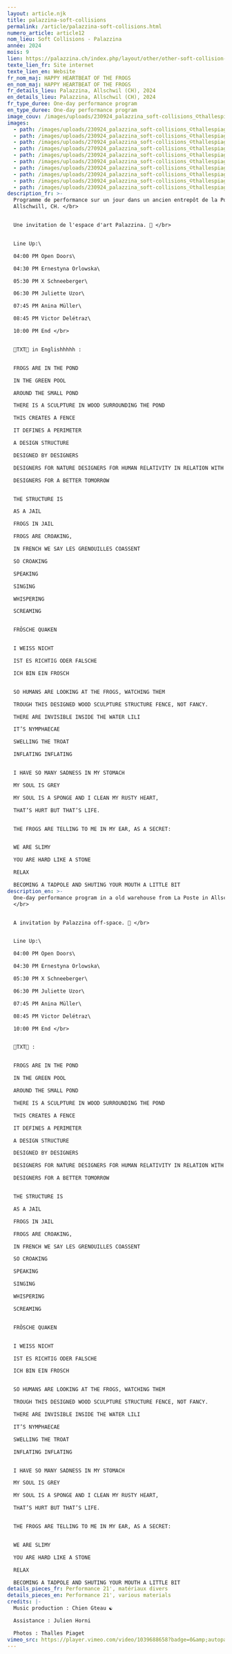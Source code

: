 ```yaml
---
layout: article.njk
title: palazzina-soft-collisions
permalink: /article/palazzina-soft-collisions.html
numero_article: article12
nom_lieu: Soft Collisions - Palazzina
année: 2024
mois: 9
lien: https://palazzina.ch/index.php/layout/other/other-soft-collision-palazzina-26
texte_lien_fr: Site internet
texte_lien_en: Website
fr_nom_maj: HAPPY HEARTBEAT OF THE FROGS
en_nom_maj: HAPPY HEARTBEAT OF THE FROGS
fr_details_lieu: Palazzina, Allschwil (CH), 2024
en_details_lieu: Palazzina, Allschwil (CH), 2024
fr_type_duree: One-day performance program
en_type_duree: One-day performance program
image_couv: /images/uploads/230924_palazzina_soft-collisions_©thallespiaget_035.jpg
images:
  - path: /images/uploads/230924_palazzina_soft-collisions_©thallespiaget_036.jpg
  - path: /images/uploads/230924_palazzina_soft-collisions_©thallespiaget_037.jpg
  - path: /images/uploads/270924_palazzina_soft-collisions_©thallespiaget_scarf_002.jpg
  - path: /images/uploads/270924_palazzina_soft-collisions_©thallespiaget_scarf_001.jpg
  - path: /images/uploads/230924_palazzina_soft-collisions_©thallespiaget_038.jpg
  - path: /images/uploads/230924_palazzina_soft-collisions_©thallespiaget_039.jpg
  - path: /images/uploads/230924_palazzina_soft-collisions_©thallespiaget_040.jpg
  - path: /images/uploads/230924_palazzina_soft-collisions_©thallespiaget_041.jpg
  - path: /images/uploads/230924_palazzina_soft-collisions_©thallespiaget_042.jpg
  - path: /images/uploads/230924_palazzina_soft-collisions_©thallespiaget_043.jpg
description_fr: >-
  Programme de performance sur un jour dans un ancien entrepôt de la Poste à
  Allschwill, CH. </br> 


  Une invitation de l'espace d'art Palazzina. 💚 </br> 


  Line Up:\

  04:00 PM Open Doors\

  04:30 PM Ernestyna Orlowska\

  05:30 PM X Schneeberger\

  06:30 PM Juliette Uzor\

  07:45 PM Anina Müller\

  08:45 PM Victor Delétraz\

  10:00 PM End </br> 


  🐸TXT🐸 in Englishhhhh :


  FROGS ARE IN THE POND

  IN THE GREEN POOL

  AROUND THE SMALL POND

  THERE IS A SCULPTURE IN WOOD SURROUNDING THE POND

  THIS CREATES A FENCE

  IT DEFINES A PERIMETER

  A DESIGN STRUCTURE

  DESIGNED BY DESIGNERS

  DESIGNERS FOR NATURE DESIGNERS FOR HUMAN RELATIVITY IN RELATION WITH NATURE

  DESIGNERS FOR A BETTER TOMORROW 


  THE STRUCTURE IS

  AS A JAIL

  FROGS IN JAIL

  FROGS ARE CROAKING, 

  IN FRENCH WE SAY LES GRENOUILLES COASSENT

  SO CROAKING

  SPEAKING

  SINGING

  WHISPERING

  SCREAMING


  FRÖSCHE QUAKEN


  I WEISS NICHT

  IST ES RICHTIG ODER FALSCHE

  ICH BIN EIN FROSCH


  SO HUMANS ARE LOOKING AT THE FROGS, WATCHING THEM

  TROUGH THIS DESIGNED WOOD SCULPTURE STRUCTURE FENCE, NOT FANCY.

  THERE ARE INVISIBLE INSIDE THE WATER LILI

  IT’S NYMPHAECAE

  SWELLING THE TROAT

  INFLATING INFLATING


  I HAVE SO MANY SADNESS IN MY STOMACH

  MY SOUL IS GREY

  MY SOUL IS A SPONGE AND I CLEAN MY RUSTY HEART,

  THAT’S HURT BUT THAT’S LIFE.


  THE FROGS ARE TELLING TO ME IN MY EAR, AS A SECRET:


  WE ARE SLIMY 

  YOU ARE HARD LIKE A STONE

  RELAX

  BECOMING A TADPOLE AND SHUTING YOUR MOUTH A LITTLE BIT
description_en: >-
  One-day performance program in a old warehouse from La Poste in Allschwil, CH.
  </br>


  A invitation by Palazzina off-space. 💚 </br> 


  Line Up:\

  04:00 PM Open Doors\

  04:30 PM Ernestyna Orlowska\

  05:30 PM X Schneeberger\

  06:30 PM Juliette Uzor\

  07:45 PM Anina Müller\

  08:45 PM Victor Delétraz\

  10:00 PM End </br> 


  🐸TXT🐸 :


  FROGS ARE IN THE POND

  IN THE GREEN POOL

  AROUND THE SMALL POND

  THERE IS A SCULPTURE IN WOOD SURROUNDING THE POND

  THIS CREATES A FENCE

  IT DEFINES A PERIMETER

  A DESIGN STRUCTURE

  DESIGNED BY DESIGNERS

  DESIGNERS FOR NATURE DESIGNERS FOR HUMAN RELATIVITY IN RELATION WITH NATURE

  DESIGNERS FOR A BETTER TOMORROW 


  THE STRUCTURE IS

  AS A JAIL

  FROGS IN JAIL

  FROGS ARE CROAKING, 

  IN FRENCH WE SAY LES GRENOUILLES COASSENT

  SO CROAKING

  SPEAKING

  SINGING

  WHISPERING

  SCREAMING


  FRÖSCHE QUAKEN


  I WEISS NICHT

  IST ES RICHTIG ODER FALSCHE

  ICH BIN EIN FROSCH


  SO HUMANS ARE LOOKING AT THE FROGS, WATCHING THEM

  TROUGH THIS DESIGNED WOOD SCULPTURE STRUCTURE FENCE, NOT FANCY.

  THERE ARE INVISIBLE INSIDE THE WATER LILI

  IT’S NYMPHAECAE

  SWELLING THE TROAT

  INFLATING INFLATING


  I HAVE SO MANY SADNESS IN MY STOMACH

  MY SOUL IS GREY

  MY SOUL IS A SPONGE AND I CLEAN MY RUSTY HEART,

  THAT’S HURT BUT THAT’S LIFE.


  THE FROGS ARE TELLING TO ME IN MY EAR, AS A SECRET:


  WE ARE SLIMY 

  YOU ARE HARD LIKE A STONE

  RELAX

  BECOMING A TADPOLE AND SHUTING YOUR MOUTH A LITTLE BIT
details_pieces_fr: Performance 21', matériaux divers
details_pieces_en: Performance 21', various materials
credits: |-
  Music production : Chien Gteau ☯

  Assistance : Julien Horni

  Photos : Thalles Piaget
vimeo_src: https://player.vimeo.com/video/1039688658?badge=0&amp;autopause=0&amp;player_id=0&amp;app_id=58479
---
```

